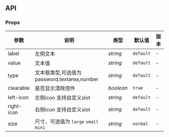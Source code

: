 ## API

### Props

| 参数 | 说明 | 类型 | 默认值 | 版本 |
|------|------|------|------|------|
| label | 左侧文本 | *string* | `default` | - |
| value | 文本值 | *string* | `default` | - |
| type | 文本框类型,可选值为password,textarea,number | *string* | `default` | - |
| clearable | 是否显示清除控件  | *boolean* | `true` | - |
| left-icon | 左侧icon 支持自定义slot | *string* | `default` | - |
| right-icon | 右侧icon 支持自定义slot | *string* | `default` | - |
| size | 尺寸，可选值为 `large` `small` `mini` | *string* | `normal` | - |